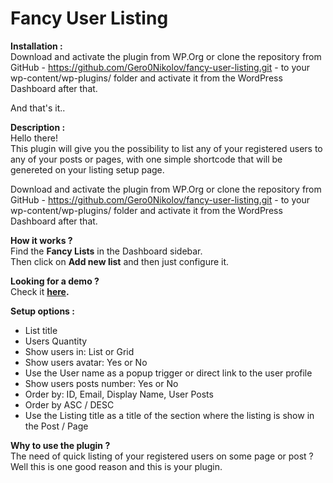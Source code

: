 # Fancy User Listing
<strong>Installation :</strong>
<br>
Download and activate the plugin from WP.Org or 
clone the repository from GitHub - https://github.com/Gero0Nikolov/fancy-user-listing.git - 
to your wp-content/wp-plugins/ folder and activate it from the WordPress Dashboard after that.

And that's it..

<strong>Description :</strong>
<br>
Hello there!<br>
This plugin will give you the possibility to list any of your registered users to any of your posts or pages, with one simple shortcode that will be genereted on your listing setup page.

Download and activate the plugin from WP.Org or 
clone the repository from GitHub - https://github.com/Gero0Nikolov/fancy-user-listing.git - 
to your wp-content/wp-plugins/ folder and activate it from the WordPress Dashboard after that.

<strong>How it works ?</strong>
<br>
Find the <strong>Fancy Lists</strong> in the Dashboard sidebar.<br>
Then click on <strong>Add new list</strong> and then just configure it.

<strong>Looking for a demo ?</strong>
<br>
Check it <strong><a href='http://make.blogy.co/contributors' target='_blank'>here</a>.</strong>

<strong>Setup options :</strong>
<ul>
	<li>List title</li>
	<li>Users Quantity</li>
	<li>Show users in: List or Grid</li>
	<li>Show users avatar: Yes or No</li>
	<li>Use the User name as a popup trigger or direct link to the user profile</li>
	<li>Show users posts number: Yes or No</li>
	<li>Order by: ID, Email, Display Name, User Posts</li>
	<li>Order by ASC / DESC</li>
	<li>Use the Listing title as a title of the section where the listing is show in the Post / Page</li>
</ul>

<strong>Why to use the plugin ?</strong>
<br>
The need of quick listing of your registered users on some page or post ?
Well this is one good reason and this is your plugin.